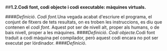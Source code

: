 ##**1.2.Codi font, codi objecte i codi executable: màquines virtuals.**

####*Definició*. *Codi font*.Una vegada acabat d'escriure el programa, el conjunt de fitxers de tets resultats, on es troben les instruccions, es diu que contenen el *codi font*. Aquest pot ser de nivell alt, proper als humans, o de bais nivell, proper a les màquines.
####*Definició*. *Codi objecte*.Codi font traduit a codi màquina pel compilador, però aquest codi encara no pot ser executat per lórdinador.
####*Definició*. 
